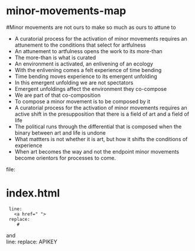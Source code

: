 # minor-movements-map

#Minor movements are not ours to make so much as ours to attune to
 - A curatorial process for the activation of minor movements requires an attunement to the conditions that select for artfulness
 - An attunement to artfulness opens the work to its more-than
 - The more-than is what is curated
 - An environment is activated, an enlivening of an ecology
 - With the enlivening comes a felt experience of time bending
 - Time bending moves experience to its emergent unfolding
 - In this emergent unfolding we are not spectators
 - Emergent unfoldings affect the environment they co-compose
 - We are part of that co-composition
 - To compose a minor movement is to be composed by it
 - A curatorial process for the activation of minor movements requires an active shift in the presupposition that there is a field of art and a field of life
 - The political runs through the differential that is composed when the binary between art and life is undone
 - What mattters is not whether it is art, but how it shifts the conditions of experience
 - When art becomes the way and not the endpoint minor movements become orientors for processes to come.


 file:
# index.html
     line:
       <a href=" ">
     replace:
        #
and        
     line:
       <script async defer
               src="https://maps.googleapis.com/maps/api/js?key=APIKEY&libraries=visualization&callback=initMap">
       </script>
     replace:
       APIKEY
